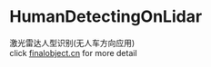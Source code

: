 # HumanDetectingOnLidar
激光雷达人型识别(无人车方向应用)<br>
click [finalobject.cn](http://finalobject.cn/lucario/human_detecting_on_Lidar) for more detail